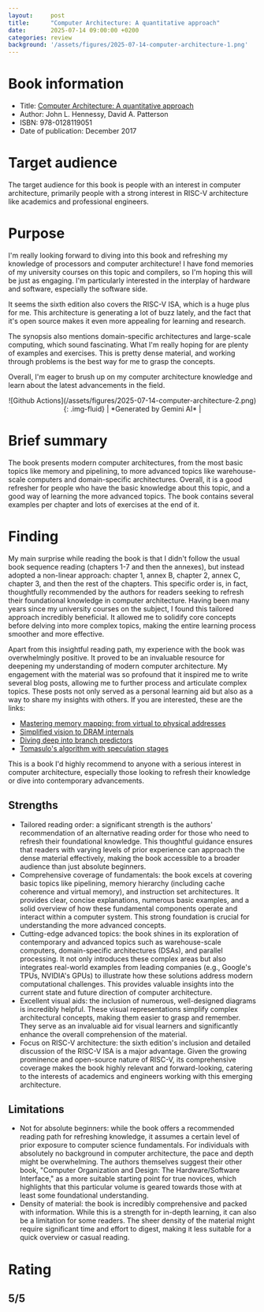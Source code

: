 ```yaml
---
layout:     post
title:      "Computer Architecture: A quantitative approach"
date:       2025-07-14 09:00:00 +0200
categories: review
background: '/assets/figures/2025-07-14-computer-architecture-1.png'
---
```


# Book information

* Title: [<u>Computer Architecture: A quantitative approach</u>](https://www.goodreads.com/book/show/70135.Computer_Architecture)
* Author: John L. Hennessy, David A. Patterson
* ISBN: 978-0128119051
* Date of publication: December 2017

# Target audience

The target audience for this book is people with an interest in computer architecture, primarily people with a strong interest in RISC-V architecture like academics and professional engineers.

# Purpose

I'm really looking forward to diving into this book and refreshing my knowledge of processors and computer architecture! I have fond memories of my university courses on this topic and compilers, so I'm hoping this will be just as engaging. I'm particularly interested in the interplay of hardware and software, especially the software side.

It seems the sixth edition also covers the RISC-V ISA, which is a huge plus for me. This architecture is generating a lot of buzz lately, and the fact that it's open source makes it even more appealing for learning and research.

The synopsis also mentions domain-specific architectures and large-scale computing, which sound fascinating. What I'm really hoping for are plenty of examples and exercises. This is pretty dense material, and working through problems is the best way for me to grasp the concepts.

Overall, I'm eager to brush up on my computer architecture knowledge and learn about the latest advancements in the field.

<div style="text-align: center;" markdown="1">
![Github Actions](/assets/figures/2025-07-14-computer-architecture-2.png){: .img-fluid}
| *Generated by Gemini AI* |
</div>

# Brief summary

The book presents modern computer architectures, from the most basic topics like memory and pipelining, to more advanced topics like warehouse-scale computers and domain-specific architectures. Overall, it is a good refresher for people who have the basic knowledge about this topic, and a good way of learning the more advanced topics. The book contains several examples per chapter and lots of exercises at the end of it.

# Finding

My main surprise while reading the book is that I didn't follow the usual book sequence reading (chapters 1-7 and then the annexes), but instead adopted a non-linear approach: chapter 1, annex B, chapter 2, annex C, chapter 3, and then the rest of the chapters. This specific order is, in fact, thoughtfully recommended by the authors for readers seeking to refresh their foundational knowledge in computer architecture. Having been many years since my university courses on the subject, I found this tailored approach incredibly beneficial. It allowed me to solidify core concepts before delving into more complex topics, making the entire learning process smoother and more effective.

Apart from this insightful reading path, my experience with the book was overwhelmingly positive. It proved to be an invaluable resource for deepening my understanding of modern computer architecture. My engagement with the material was so profound that it inspired me to write several blog posts, allowing me to further process and articulate complex topics. These posts not only served as a personal learning aid but also as a way to share my insights with others. If you are interested, these are the links:

* [<u>Mastering memory mapping: from virtual to physical addresses</u>](/computer-architecture/2025/02/25/mastering-memory-mapping)
* [<u>Simplified vision to DRAM internals</u>](/computer-architecture/2025/03/11/simplified-vision-DRAM-internals)
* [<u>Diving deep into branch predictors</u>](/computer-architecture/2025/04/23/diving-branch-predictors)
* [<u>Tomasulo's algorithm with speculation stages</u>](/computer-architecture/2025/05/20/tomasulo-with-speculation)

This is a book I'd highly recommend to anyone with a serious interest in computer architecture, especially those looking to refresh their knowledge or dive into contemporary advancements.

## Strengths

* Tailored reading order: a significant strength is the authors' recommendation of an alternative reading order for those who need to refresh their foundational knowledge. This thoughtful guidance ensures that readers with varying levels of prior experience can approach the dense material effectively, making the book accessible to a broader audience than just absolute beginners.
* Comprehensive coverage of fundamentals: the book excels at covering basic topics like pipelining, memory hierarchy (including cache coherence and virtual memory), and instruction set architectures. It provides clear, concise explanations, numerous basic examples, and a solid overview of how these fundamental components operate and interact within a computer system. This strong foundation is crucial for understanding the more advanced concepts.
* Cutting-edge advanced topics: the book shines in its exploration of contemporary and advanced topics such as warehouse-scale computers, domain-specific architectures (DSAs), and parallel processing. It not only introduces these complex areas but also integrates real-world examples from leading companies (e.g., Google's TPUs, NVIDIA's GPUs) to illustrate how these solutions address modern computational challenges. This provides valuable insights into the current state and future direction of computer architecture.
* Excellent visual aids: the inclusion of numerous, well-designed diagrams is incredibly helpful. These visual representations simplify complex architectural concepts, making them easier to grasp and remember. They serve as an invaluable aid for visual learners and significantly enhance the overall comprehension of the material.
* Focus on RISC-V architecture: the sixth edition's inclusion and detailed discussion of the RISC-V ISA is a major advantage. Given the growing prominence and open-source nature of RISC-V, its comprehensive coverage makes the book highly relevant and forward-looking, catering to the interests of academics and engineers working with this emerging architecture.

## Limitations

* Not for absolute beginners: while the book offers a recommended reading path for refreshing knowledge, it assumes a certain level of prior exposure to computer science fundamentals. For individuals with absolutely no background in computer architecture, the pace and depth might be overwhelming. The authors themselves suggest their other book, "Computer Organization and Design: The Hardware/Software Interface," as a more suitable starting point for true novices, which highlights that this particular volume is geared towards those with at least some foundational understanding.
* Density of material: the book is incredibly comprehensive and packed with information. While this is a strength for in-depth learning, it can also be a limitation for some readers. The sheer density of the material might require significant time and effort to digest, making it less suitable for a quick overview or casual reading.

# Rating

## **5/5**
